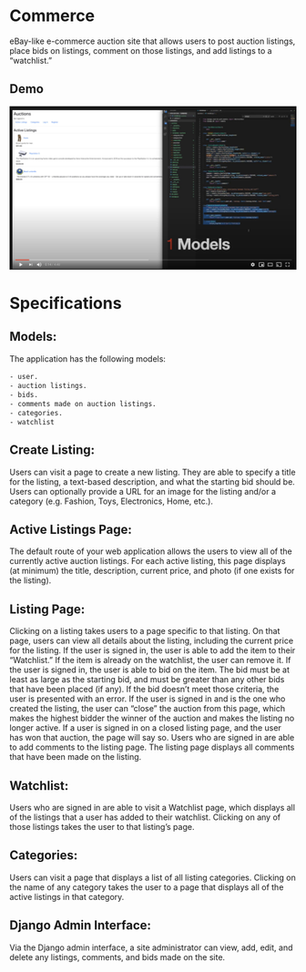 # Commerce
eBay-like e-commerce auction site that allows users to post auction listings, place bids on listings, comment on those listings, and add listings to a “watchlist.”

## Demo

[![Quick demo](https://github.com/jorgecontreras/commerce/blob/master/commerce.png)](https://www.youtube.com/watch?v=2DQNqtFbWJg "Commerce App Demo")

# Specifications

## Models: 
The application has the following models:

    - user.
    - auction listings.
    - bids.
    - comments made on auction listings. 
    - categories. 
    - watchlist

## Create Listing: 
Users can visit a page to create a new listing. They are able to specify a title for the listing, a text-based description, and what the starting bid should be. Users can optionally provide a URL for an image for the listing and/or a category (e.g. Fashion, Toys, Electronics, Home, etc.).

## Active Listings Page: 
The default route of your web application allows the users to view all of the currently active auction listings. For each active listing, this page displays (at minimum) the title, description, current price, and photo (if one exists for the listing).

## Listing Page: 
Clicking on a listing takes users to a page specific to that listing. On that page, users can view all details about the listing, including the current price for the listing.
If the user is signed in, the user is able to add the item to their “Watchlist.” If the item is already on the watchlist, the user can remove it.
If the user is signed in, the user is able to bid on the item. The bid must be at least as large as the starting bid, and must be greater than any other bids that have been placed (if any). If the bid doesn’t meet those criteria, the user is presented with an error.
If the user is signed in and is the one who created the listing, the user can “close” the auction from this page, which makes the highest bidder the winner of the auction and makes the listing no longer active.
If a user is signed in on a closed listing page, and the user has won that auction, the page will say so.
Users who are signed in are able to add comments to the listing page. The listing page displays all comments that have been made on the listing.

## Watchlist: 
Users who are signed in are able to visit a Watchlist page, which displays all of the listings that a user has added to their watchlist. Clicking on any of those listings takes the user to that listing’s page.

## Categories: 
Users can visit a page that displays a list of all listing categories. Clicking on the name of any category takes the user to a page that displays all of the active listings in that category.

## Django Admin Interface: 
Via the Django admin interface, a site administrator can view, add, edit, and delete any listings, comments, and bids made on the site.
